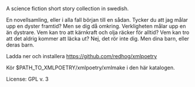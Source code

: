 A science fiction short story collection in swedish.

En novellsamling, eller i alla fall början till en sådan. Tycker du att jag målar upp en dyster framtid? Men se dig då omkring. Verkligheten målar upp en än dystrare. Vem kan tro att kärnkraft och olja räcker för alltid? Vem kan tro att det aldrig kommer att läcka ut? Nej, det rör inte dig. Men dina barn, eller deras barn.

Ladda ner och installera https://github.com/redhog/xmlpoetry

Kör $PATH_TO_XMLPOETRY/xmlpoetry/xmlmake i den här katalogen.

License: GPL v. 3
